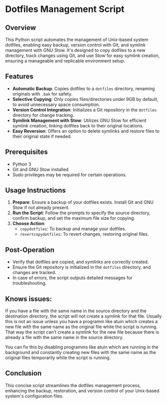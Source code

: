# Dotfiles Management Script

## Overview
This Python script automates the management of Unix-based system dotfiles, enabling easy backup, version control with Git, and symlink management with GNU Stow. It's designed to copy dotfiles to a new directory, track changes using Git, and use Stow for easy symlink creation, ensuring a manageable and replicable environment setup.

## Features
- **Automatic Backup**: Copies dotfiles to a `dotfiles` directory, renaming originals with `.bak` for safety.
- **Selective Copying**: Only copies files/directories under 9GB by default, to avoid unnecessary space consumption.
- **Version Control Integration**: Initializes a Git repository in the `dotfiles` directory for change tracking.
- **Symlink Management with Stow**: Utilizes GNU Stow for efficient symlink creation, linking dotfiles back to their original locations.
- **Easy Reversion**: Offers an option to delete symlinks and restore files to their original state if needed.

## Prerequisites
- Python 3
- Git and GNU Stow installed
- Sudo privileges may be required for certain operations.

## Usage Instructions
1. **Prepare**: Ensure a backup of your dotfiles exists. Install Git and GNU Stow if not already present.
2. **Run the Script**: Follow the prompts to specify the source directory, confirm backup, and set the maximum file size for copying.
3. **Choose Action**:
   - `copydotfiles`: To backup and manage your dotfiles.
   - `revertcopydotfiles`: To revert changes, restoring original files.

## Post-Operation
- Verify that dotfiles are copied, and symlinks are correctly created.
- Ensure the Git repository is initialized in the `dotfiles` directory, and changes are tracked.
- In case of errors, the script outputs detailed messages for troubleshooting.

## Knows issues: 
If you have a file with the same name in the source directory and the destination directory, the script will not create a symlink for that file. Usually this is not an issue unless you have a programm like atuin which creates a new file with the same name as the original file while the script is running. That way the script can't create a symlink for the new file because there is already a file with the same name in the source directory.

You can fix this by disabling programms like atuin which are running in the background and constantly creating new files with the same name as the original files temporarily while the script is running.

## Conclusion
This concise script streamlines the dotfiles management process, enhancing the backup, restoration, and version control of your Unix-based system's configuration files.
